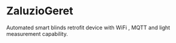 # ZaluzioGeret
Automated smart blinds retrofit device with WiFi , MQTT and light measurement capability.
